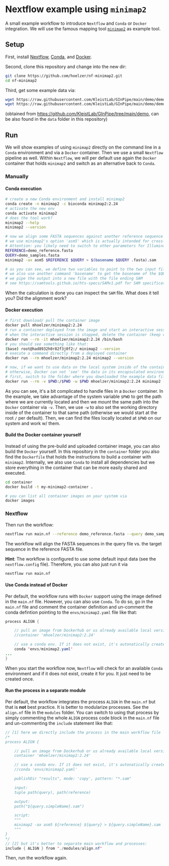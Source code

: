 # Nextflow example using `minimap2`

A small example workflow to introduce `Nextflow` and `Conda` or `Docker` integration. We will use the famous mapping tool [`minimap2`](https://github.com/lh3/minimap2) as example tool. 

## Setup

First, install [Nextflow](https://nextflow.io/), [Conda](https://docs.conda.io/en/latest/miniconda.html), and [Docker](https://docs.docker.com/engine/installation/).

Second, clone this repository and change into the new dir:
```bash
git clone https://github.com/hoelzer/nf-minimap2.git
cd nf-minimap2
```

Third, get some example data via:
```bash
wget https://raw.githubusercontent.com/KleistLab/GInPipe/main/demo/demo_reference.fasta .
wget https://raw.githubusercontent.com/KleistLab/GInPipe/main/demo/demo_samples.fasta .
```
(obtained from https://github.com/KleistLab/GInPipe/tree/main/demo, can be also found in the `data` folder in this repository)

## Run

We will show examples of using `minimap2` directly on the command line in a `Conda` environment and via a `Docker` container. Then we use a small `Nextflow` pipeline as well. Within `Nextflow`, we will per default use again the `Docker` container that holds `minimap2` and switch as an alternative back to `Conda`. 

### Manually

#### Conda execution

```bash
# create a new Conda environment and install minimap2
conda create -n minimap2 -c bioconda minimap2:2.24
# activate the new env
conda activate minimap2
# does the tool work?
minimap2 --help
minimap2 --version

# now we align some FASTA sequences against another reference sequence
# we use minimap2's option 'asm5' which is actually intended for cross-species full-genome alignment
# Attention: you likely need to switch to other parameters for Illumina or Nanopore reads! 
REFERENCE=demo_reference.fasta
QUERY=demo_samples.fasta
minimap2 -ax asm5 $REFERENCE $QUERY > $(basename $QUERY .fasta).sam

# as you can see, we define two variables to point to the two input files.
# we also use another command 'basename' to get the basename of the $QUERY variable
# we pipe the output into a new file with the file ending SAM
# see https://samtools.github.io/hts-specs/SAMv1.pdf for SAM specifications
```

When the calculation is done you can inspect the `SAM` file. What does it tell you? Did the alignment work? 

#### Docker execution

```bash
# first download/ pull the container image
docker pull mhoelzer/minimap2:2.24
# run a container deployed from the image and start an interactive session 
# when the interactive session is stopped, delete the container (keep clean) 
docker run --rm -it mhoelzer/minimap2:2.24 /bin/bash 
# you should see something like that:
(base) root@had8932h0r82f3j0f2:/ minimap2 --version 
# execute a command directly from a deployed container
docker run --rm mhoelzer/minimap2:2.24 minimap2 --version

# now, if we want to use data on the local system inside of the container, we need to 'mount' it
# otherwise, Docker can not 'see' the data in its encapsulated environment
# first, switch to the folder where you downloaded the example data files (*.fasta)
docker run --rm -v $PWD:/$PWD -w $PWD mhoelzer/minimap2:2.24 minimap2 -asm5 demo_reference.fasta demo_samples.fasta > demo_samples.sam
```

As you can see, it's a bit complicated to handle files in a `Docker` container. In the example, we take advantage of the system variable `$PWD` to get the path where we are currently located and then we _mount_ the same path into the `Docker` container via `-v`. Then, we use `-w` to also set the working directory inside of the container to that same path (otherwise we would start at the root `/` per default). Then, we can find the files locally located at `$PWD` on our system and work w/ them. 

#### Build the Docker container yourself

Instead of using the pre-build and uploaded container image, you can also build the `Docker` yourself. In this repository in the `container` folder you also find the `Dockerfile` that holds the instructions to build a container with `minimap2`. Internally, we also use `Conda` to install all dependencies but we store everything in the container that can be more easily shared and executed. 

```bash
cd container
docker build -t my-minimap2-container .

# you can list all container images on your system via
docker images
```

### Nextflow

Then run the workflow:
```bash
nextflow run main.nf --reference demo_reference.fasta --query demo_samples.fasta
```

The workflow will align the FASTA sequences in the query file vs. the target sequence in the reference FASTA file.

**Hint**: The workflow is configured to use some default input data (see the `nextflow.config` file). Therefore, you can also just run it via
```bash
nextflow run main.nf
```

#### Use Conda instead of Docker

Per default, the workflow runs with `Docker` support using the image defined in the `main.nf` file. However, you can also use `Conda`. To do so, go in the `main.nf` file and comment the container definition and un-comment the conda defintion pointing to the `envs/minimap2.yaml` file like that:

```java
process ALIGN {

    // pull an image from Dockerhub or us already available local version.
    //container 'mhoelzer/minimap2:2.24'

    // use a conda env. If it does not exist, it's autonatically created.
    conda 'envs/minimap2.yaml'
...
}
```

When you start the workflow now, `Nextflow` will check for an available `Conda` environment and if it does not exist, create it for you. It just need to be created once. 

#### Run the process in a separate module

Per default, the workflow integrates the process `ALIGN` in the `main.nf` but that is **not** best practice. It is better to modularize processes. See the `align.nf` file in the `modules` folder. You can switch to using that process by simply commenting the whole `ALIGN` process code block in the `main.nf` file and un-commenting the `include` statement like that:

```java
// [1] here we directly include the process in the main workflow file
/*
process ALIGN {

    // pull an image from Dockerhub or us already available local version.
    container 'mhoelzer/minimap2:2.24'

    // use a conda env. If it does not exist, it's autonatically created.
    //conda 'envs/minimap2.yaml'

    publishDir "results", mode: 'copy', pattern: "*.sam"

    input: 
    tuple path(query), path(reference)

    output:
    path("${query.simpleName}.sam")

    script:
    """
    minimap2 -ax asm5 ${reference} ${query} > ${query.simpleName}.sam
    """
}
*/
// [2] but it's better to separate main workflow and processes:
include { ALIGN } from './modules/align.nf'
```

Then, run the workflow again. 
